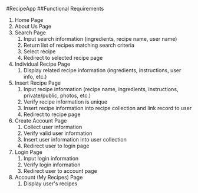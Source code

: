 #RecipeApp
##Functional Requirements

1. Home Page
2. About Us Page
3. Search Page
    1. Input search information (ingredients, recipe name, user name)
    2. Return list of recipes matching search criteria
    3. Select recipe
    4. Redirect to selected recipe page
4. Individual Recipe Page
    1. Display related recipe information (ingredients, instructions, user info, etc.)
5. Insert Recipe Page
    1. Input recipe information (recipe name, ingredients, instructions, private/public, photos, etc.)
    2. Verify recipe information is unique
    3. Insert recipe information into recipe collection and link record to user
    4. Redirect to recipe page
6. Create Account Page
    1. Collect user information
    2. Verify valid user information
    3. Insert user information into user collection
    4. Redirect user to login page
7. Login Page
    1. Input login information
    2. Verify login information
    3. Redirect user to account page
8. Account (My Recipes) Page
    1. Display user's recipes